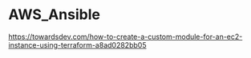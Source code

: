 # AWS_Ansible
https://towardsdev.com/how-to-create-a-custom-module-for-an-ec2-instance-using-terraform-a8ad0282bb05